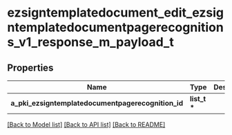 # ezsigntemplatedocument_edit_ezsigntemplatedocumentpagerecognitions_v1_response_m_payload_t

## Properties
Name | Type | Description | Notes
------------ | ------------- | ------------- | -------------
**a_pki_ezsigntemplatedocumentpagerecognition_id** | **list_t \*** |  | 

[[Back to Model list]](../README.md#documentation-for-models) [[Back to API list]](../README.md#documentation-for-api-endpoints) [[Back to README]](../README.md)



